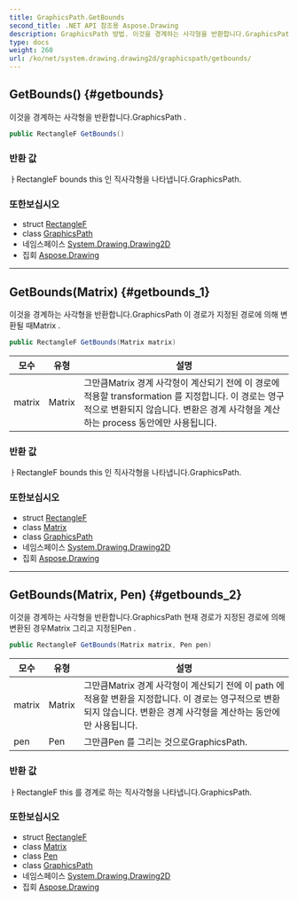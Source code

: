 ```yaml
---
title: GraphicsPath.GetBounds
second_title: .NET API 참조용 Aspose.Drawing
description: GraphicsPath 방법. 이것을 경계하는 사각형을 반환합니다.GraphicsPath .
type: docs
weight: 260
url: /ko/net/system.drawing.drawing2d/graphicspath/getbounds/
---
```

## GetBounds() {#getbounds}

이것을 경계하는 사각형을 반환합니다.GraphicsPath .

```csharp
public RectangleF GetBounds()
```

### 반환 값

ㅏRectangleF bounds this 인 직사각형을 나타냅니다.GraphicsPath.

### 또한보십시오

* struct [RectangleF](../../../system.drawing/rectanglef/)
* class [GraphicsPath](../)
* 네임스페이스 [System.Drawing.Drawing2D](../../graphicspath/)
* 집회 [Aspose.Drawing](../../../)

---

## GetBounds(Matrix) {#getbounds_1}

이것을 경계하는 사각형을 반환합니다.GraphicsPath 이 경로가 지정된 경로에 의해 변환될 때Matrix .

```csharp
public RectangleF GetBounds(Matrix matrix)
```

| 모수 | 유형 | 설명 |
| --- | --- | --- |
| matrix | Matrix | 그만큼Matrix 경계 사각형이 계산되기 전에 이 경로에 적용할 transformation 를 지정합니다. 이 경로는 영구적으로 변환되지 않습니다. 변환은 경계 사각형을 계산하는 process 동안에만 사용됩니다. |

### 반환 값

ㅏRectangleF bounds this 인 직사각형을 나타냅니다.GraphicsPath.

### 또한보십시오

* struct [RectangleF](../../../system.drawing/rectanglef/)
* class [Matrix](../../matrix/)
* class [GraphicsPath](../)
* 네임스페이스 [System.Drawing.Drawing2D](../../graphicspath/)
* 집회 [Aspose.Drawing](../../../)

---

## GetBounds(Matrix, Pen) {#getbounds_2}

이것을 경계하는 사각형을 반환합니다.GraphicsPath 현재 경로가 지정된 경로에 의해 변환된 경우Matrix 그리고 지정된Pen .

```csharp
public RectangleF GetBounds(Matrix matrix, Pen pen)
```

| 모수 | 유형 | 설명 |
| --- | --- | --- |
| matrix | Matrix | 그만큼Matrix 경계 사각형이 계산되기 전에 이 path 에 적용할 변환을 지정합니다. 이 경로는 영구적으로 변환되지 않습니다. 변환은 경계 사각형을 계산하는 동안에만 사용됩니다. |
| pen | Pen | 그만큼Pen 를 그리는 것으로GraphicsPath. |

### 반환 값

ㅏRectangleF this 를 경계로 하는 직사각형을 나타냅니다.GraphicsPath.

### 또한보십시오

* struct [RectangleF](../../../system.drawing/rectanglef/)
* class [Matrix](../../matrix/)
* class [Pen](../../../system.drawing/pen/)
* class [GraphicsPath](../)
* 네임스페이스 [System.Drawing.Drawing2D](../../graphicspath/)
* 집회 [Aspose.Drawing](../../../)


